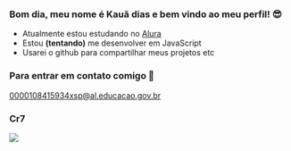 ### Bom dia, meu nome é Kauã dias e bem vindo ao meu perfil! 😎

- Atualmente estou estudando no [Alura](https://www.alura.com.br)
- Estou **(tentando)** me desenvolver em JavaScript
- Usarei o github para compartilhar meus projetos etc

### Para entrar em contato comigo 📧

0000108415934xsp@al.educacao.gov.br

### Cr7 

![](https://media.tenor.com/oR4e2lbOuFIAAAAM/rms-cristiano-ronaldo.gif)
